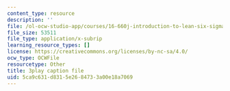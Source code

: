 ```yaml
---
content_type: resource
description: ''
file: /ol-ocw-studio-app/courses/16-660j-introduction-to-lean-six-sigma-methods-january-iap-2012/5ca9c631d8315e2684733a00e18a7069_Swo3Lvw7ivg.vtt
file_size: 53511
file_type: application/x-subrip
learning_resource_types: []
license: https://creativecommons.org/licenses/by-nc-sa/4.0/
ocw_type: OCWFile
resourcetype: Other
title: 3play caption file
uid: 5ca9c631-d831-5e26-8473-3a00e18a7069
---
```

